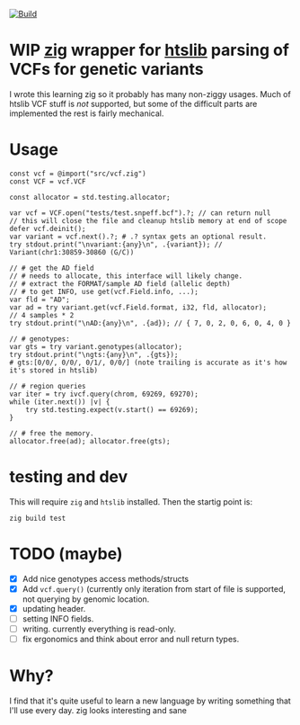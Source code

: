 [![Build](https://github.com/brentp/hts-zig/actions/workflows/build.yml/badge.svg)](https://github.com/brentp/hts-zig/actions/workflows/build.yml)

# WIP [zig](https://ziglang.org) wrapper for [htslib](htslib.org) parsing of VCFs for genetic variants

I wrote this learning zig so it probably has many non-ziggy usages.
Much of htslib VCF stuff is *not* supported, but some of the difficult parts are
implemented the rest is fairly mechanical.


# Usage

```zig
const vcf = @import("src/vcf.zig")
const VCF = vcf.VCF

const allocator = std.testing.allocator;

var vcf = VCF.open("tests/test.snpeff.bcf").?; // can return null
// this will close the file and cleanup htslib memory at end of scope
defer vcf.deinit(); 
var variant = vcf.next().?; # .? syntax gets an optional result.
try stdout.print("\nvariant:{any}\n", .{variant}); // Variant(chr1:30859-30860 (G/C))

// # get the AD field
// # needs to allocate, this interface will likely change.
// # extract the FORMAT/sample AD field (allelic depth)
// # to get INFO, use get(vcf.Field.info, ...);
var fld = "AD";
var ad = try variant.get(vcf.Field.format, i32, fld, allocator);
// 4 samples * 2
try stdout.print("\nAD:{any}\n", .{ad}); // { 7, 0, 2, 0, 6, 0, 4, 0 }

// # genotypes:
var gts = try variant.genotypes(allocator);
try stdout.print("\ngts:{any}\n", .{gts});
# gts:[0/0/, 0/0/, 0/1/, 0/0/] (note trailing is accurate as it's how it's stored in htslib)

// # region queries
var iter = try ivcf.query(chrom, 69269, 69270);
while (iter.next()) |v| {
    try std.testing.expect(v.start() == 69269);
}

// # free the memory.
allocator.free(ad); allocator.free(gts);
```

# testing and dev

This will require `zig` and `htslib` installed.
Then the startig point is:
```
zig build test
```

# TODO (maybe)

- [X] Add nice genotypes access methods/structs
- [X] Add `vcf.query()` (currently only iteration from start of file is supported, not querying by genomic location.
- [X] updating header.
- [ ] setting INFO fields.
- [ ] writing. currently everything is read-only.
- [ ] fix ergonomics and think about error and null return types.

# Why?

I find that it's quite useful to learn a new language by writing something that
I'll use every day. zig looks interesting and sane
